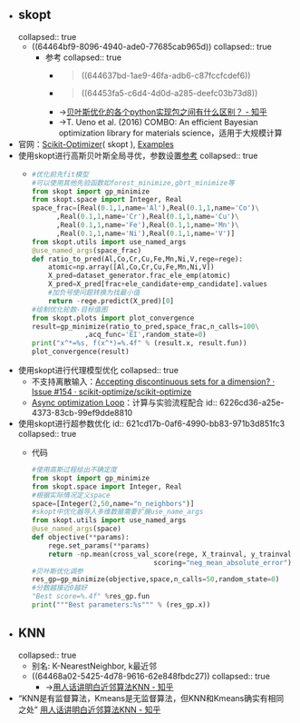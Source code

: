 - ## skopt
  collapsed:: true
	- ((64464bf9-8096-4940-ade0-77685cab965d))
	  collapsed:: true
		- 参考
		  collapsed:: true
			- >((644637bd-1ae9-46fa-adb6-c87fccfcdef6))
			- > ((64453fa5-c6d4-4d0d-a285-deefc03b73d8))
			- ->[贝叶斯优化的各个python实现包之间有什么区别？ - 知乎](https://www.zhihu.com/question/360767107)
			- ->T. Ueno et al. (2016) COMBO: An efficient Bayesian optimization library for materials science，适用于大规模计算
- 官网：[Scikit-Optimizer](https://scikit-optimize.github.io/stable/index.html)( skopt ), [Examples](https://scikit-optimize.github.io/stable/auto_examples/index.html)
- 使用skopt进行高斯贝叶斯全局寻优，参数设置[参考](https://scikit-optimize.github.io/stable/modules/generated/skopt.utils.use_named_args.html#skopt.utils.use_named_args)
  collapsed:: true
	- ``` python
	  #优化前先fit模型
	  #可以使用其他先验函数如forest_minimize,gbrt_minimize等
	  from skopt import gp_minimize
	  from skopt.space import Integer, Real
	  space_frac=[Real(0.1,1,name='Al'),Real(0.1,1,name='Co')\
	        ,Real(0.1,1,name='Cr'),Real(0.1,1,name='Cu')\
	        ,Real(0.1,1,name='Fe'),Real(0.1,1,name='Mn')\
	        ,Real(0.1,1,name='Ni'),Real(0.1,1,name='V')]
	  from skopt.utils import use_named_args
	  @use_named_args(space_frac)
	  def ratio_to_pred(Al,Co,Cr,Cu,Fe,Mn,Ni,V,rege=rege):
	      atomic=np.array([Al,Co,Cr,Cu,Fe,Mn,Ni,V])
	      X_pred=dataset_generator.frac_ele_emp(atomic)
	      X_pred=X_pred[frac+ele_candidate+emp_candidate].values
	      #加负号使问题转换为找最小值
	      return -rege.predict(X_pred)[0]
	  #绘制优化轮数-目标值图
	  from skopt.plots import plot_convergence
	  result=gp_minimize(ratio_to_pred,space_frac,n_calls=100\
	               ,acq_func='EI',random_state=0)
	  print("x^*=%s, f(x^*)=%.4f" % (result.x, result.fun))
	  plot_convergence(result)
	  
	  ```
- 使用skopt进行代理模型优化
  collapsed:: true
	- 不支持离散输入：[Accepting discontinuous sets for a dimension? · Issue #154 · scikit-optimize/scikit-optimize](https://github.com/scikit-optimize/scikit-optimize/issues/154)
	- [Async optimization Loop](https://scikit-optimize.github.io/stable/auto_examples/ask-and-tell.html#sphx-glr-auto-examples-ask-and-tell-py)：计算与实验流程配合
	  id:: 6226cd36-a25e-4373-83cb-99ef9dde8810
- 使用skopt进行超参数优化
  id:: 621cd17b-0af6-4990-bb83-971b3d851fc3
  collapsed:: true
	- 代码
	  
	  ``` python
	  #使用高斯过程给出不确定度
	  from skopt import gp_minimize
	  from skopt.space import Integer, Real
	  #根据实际情况定义space
	  space=[Integer(2,50,name="n_neighbors")]
	  #skopt中优化器导入多维数据需要扩展use_name_args
	  from skopt.utils import use_named_args
	  @use_named_args(space)
	  def objective(**params):
	      rege.set_params(**params)
	      return -np.mean(cross_val_score(rege, X_trainval, y_trainval, cv=13,\
	                                scoring="neg_mean_absolute_error"))
	  #贝叶斯优化调参
	  res_gp=gp_minimize(objective,space,n_calls=50,random_state=0)
	  #分数越接近0越好
	  "Best score=%.4f" %res_gp.fun
	  print("""Best parameters:%s""" % (res_gp.x))
	  
	  ```
- ## KNN
  collapsed:: true
	- 别名: K-NearestNeighbor, k最近邻
	- ((64468a02-5425-4d78-9616-62e848fbdc27))
	  collapsed:: true
		- ->[用人话讲明白近邻算法KNN - 知乎](https://zhuanlan.zhihu.com/p/79531731)
- “KNN是有监督算法，Kmeans是无监督算法，但KNN和Kmeans确实有相同之处” [用人话讲明白近邻算法KNN - 知乎](https://zhuanlan.zhihu.com/p/79531731)